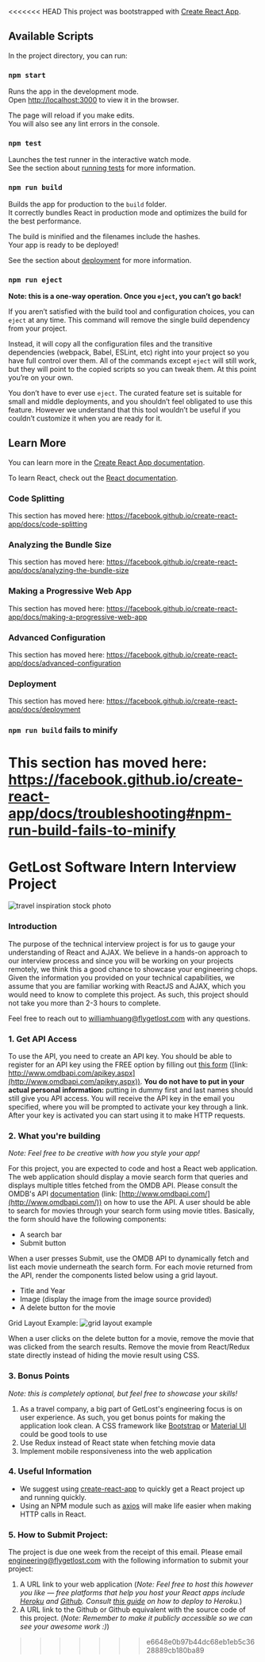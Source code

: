 <<<<<<< HEAD
This project was bootstrapped with [Create React App](https://github.com/facebook/create-react-app).

## Available Scripts

In the project directory, you can run:

### `npm start`

Runs the app in the development mode.<br />
Open [http://localhost:3000](http://localhost:3000) to view it in the browser.

The page will reload if you make edits.<br />
You will also see any lint errors in the console.

### `npm test`

Launches the test runner in the interactive watch mode.<br />
See the section about [running tests](https://facebook.github.io/create-react-app/docs/running-tests) for more information.

### `npm run build`

Builds the app for production to the `build` folder.<br />
It correctly bundles React in production mode and optimizes the build for the best performance.

The build is minified and the filenames include the hashes.<br />
Your app is ready to be deployed!

See the section about [deployment](https://facebook.github.io/create-react-app/docs/deployment) for more information.

### `npm run eject`

**Note: this is a one-way operation. Once you `eject`, you can’t go back!**

If you aren’t satisfied with the build tool and configuration choices, you can `eject` at any time. This command will remove the single build dependency from your project.

Instead, it will copy all the configuration files and the transitive dependencies (webpack, Babel, ESLint, etc) right into your project so you have full control over them. All of the commands except `eject` will still work, but they will point to the copied scripts so you can tweak them. At this point you’re on your own.

You don’t have to ever use `eject`. The curated feature set is suitable for small and middle deployments, and you shouldn’t feel obligated to use this feature. However we understand that this tool wouldn’t be useful if you couldn’t customize it when you are ready for it.

## Learn More

You can learn more in the [Create React App documentation](https://facebook.github.io/create-react-app/docs/getting-started).

To learn React, check out the [React documentation](https://reactjs.org/).

### Code Splitting

This section has moved here: https://facebook.github.io/create-react-app/docs/code-splitting

### Analyzing the Bundle Size

This section has moved here: https://facebook.github.io/create-react-app/docs/analyzing-the-bundle-size

### Making a Progressive Web App

This section has moved here: https://facebook.github.io/create-react-app/docs/making-a-progressive-web-app

### Advanced Configuration

This section has moved here: https://facebook.github.io/create-react-app/docs/advanced-configuration

### Deployment

This section has moved here: https://facebook.github.io/create-react-app/docs/deployment

### `npm run build` fails to minify

This section has moved here: https://facebook.github.io/create-react-app/docs/troubleshooting#npm-run-build-fails-to-minify
=======
# GetLost Software Intern Interview Project #
![travel inspiration stock photo](https://www.creativeboom.com/uploads/articles/05/0541498270eb7f7a0b62f9a850a95698e027717f_2200.jpg)

### Introduction ###
The purpose of the technical interview project is for us to gauge your understanding of React and AJAX. We believe in a hands-on approach to our interview process and since you will be working on your projects remotely, we think this a good chance to showcase your engineering chops. Given the information you provided on your technical capabilities, we assume that you are familiar working with ReactJS and AJAX, which you would need to know to complete this project. As such, this project should not take you more than 2-3 hours to complete.

Feel free to reach out to williamhuang@flygetlost.com with any questions.

### 1. Get API Access ###
To use the API, you need to create an API key. You should be able to register for an API key using the FREE option by filling out [this form](http://www.omdbapi.com/apikey.aspx) ([link: http://www.omdbapi.com/apikey.aspx](http://www.omdbapi.com/apikey.aspx)). **You do not have to put in your actual personal information:** putting in dummy first and last names should still give you API access. You will receive the API key in the email you specified, where you will be prompted to activate your key through a link. After your key is activated you can start using it to make HTTP requests.

### 2. What you're building ###
*Note: Feel free to be creative with how you style your app!*

For this project, you are expected to code and host a React web application. The web application should display a movie search form that queries and displays multiple titles fetched from the OMDB API. Please consult the OMDB's API [documentation](http://www.omdbapi.com/) (link: [http://www.omdbapi.com/](http://www.omdbapi.com/)) on how to use the API. A user should be able to search for movies through your search form using movie titles. Basically, the form should have the following components:

  - A search bar
  - Submit button

When a user presses Submit, use the OMDB API to dynamically fetch and list each movie underneath the search form. For each movie returned from the API, render the components listed below using a grid layout.

  - Title and Year
  - Image (display the image from the image source provided)
  - A delete button for the movie

Grid Layout Example:
![grid layout example](https://storage.googleapis.com/support-forums-api/attachment/thread-2456609-676079104261257749.JPG)

When a user clicks on the delete button for a movie, remove the movie that was clicked from the search results. Remove the movie from React/Redux state directly instead of hiding the movie result using CSS.

### 3. Bonus Points ###
*Note: this is completely optional, but feel free to showcase your skills!*

  1. As a travel company, a big part of GetLost's engineering focus is on user experience. As such, you get bonus points for making the application look clean. A CSS framework like [Bootstrap](https://react-bootstrap.github.io/) or [Material UI](https://material-ui.com/) could be good tools to use
  2. Use Redux instead of React state when fetching movie data
  3. Implement mobile responsiveness into the web application

### 4. Useful Information ###
  - We suggest using [create-react-app](https://github.com/facebook/create-react-app) to quickly get a React project up and running quickly.
  - Using an NPM module such as [axios](https://www.npmjs.com/package/axios) will make life easier when making HTTP calls in React.

### 5. How to Submit Project: ###
The project is due one week from the receipt of this email. Please email engineering@flygetlost.com with the following information to submit your project:

  1. A URL link to your web application (*Note: Feel free to host this however you like — free platforms that help you host your React apps include [Heroku](https://heroku.com/) and [Github](https://github.com/). Consult [this guide](https://medium.com/better-programming/how-to-deploy-your-react-app-to-heroku-aedc28b218ae) on how to deploy to Heroku.*)
  2. A URL link to the Github or Github equivalent with the source code of this project. (*Note: Remember to make it publicly accessible so we can see your awesome work :)*)
>>>>>>> e6648e0b97b44dc68eb1eb5c3628889cb180ba89
